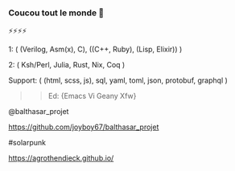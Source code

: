 ### Coucou tout le monde 👋

⚡⚡⚡⚡

1: ( (Verilog, Asm(x), C), ((C++, Ruby), (Lisp, Elixir)) )

2: ( Ksh/Perl, Julia, Rust, Nix, Coq )

Support: ( (html, scss, js), sql, yaml, toml, json, protobuf, graphql )

>> Ed: {Emacs Vi Geany Xfw}

@balthasar_projet

https://github.com/joyboy67/balthasar_projet

#solarpunk

https://agrothendieck.github.io/

<!--
**joyboy67/joyboy67** is a ✨ _special_ ✨ repository because its `README.md` (this file) appears on your GitHub profile.

Here are some ideas to get you started:

- 🔭 I’m currently working on ...
- 🌱 I’m currently learning ...
- 👯 I’m looking to collaborate on ...
- 🤔 I’m looking for help with ...
- 💬 Ask me about ...
- 📫 How to reach me: ...
- 😄 Pronouns: ...
-  Fun fact: ...
-->
